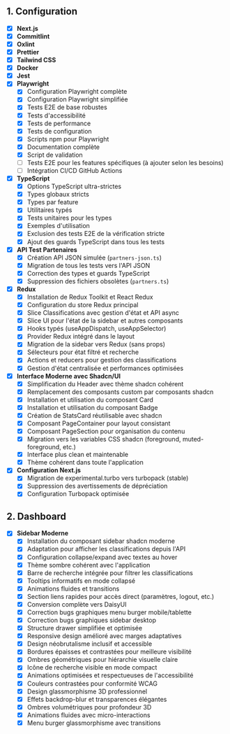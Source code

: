 ## 1. Configuration

- [x] **Next.js**
- [x] **Commitlint**
- [x] **Oxlint**
- [x] **Prettier**
- [x] **Tailwind CSS**
- [x] **Docker**
- [x] **Jest**
- [x] **Playwright**
  - [x] Configuration Playwright complète
  - [x] Configuration Playwright simplifiée
  - [x] Tests E2E de base robustes
  - [x] Tests d'accessibilité
  - [x] Tests de performance
  - [x] Tests de configuration
  - [x] Scripts npm pour Playwright
  - [x] Documentation complète
  - [x] Script de validation
  - [ ] Tests E2E pour les features spécifiques (à ajouter selon les besoins)
  - [ ] Intégration CI/CD GitHub Actions
- [x] **TypeScript**
  - [x] Options TypeScript ultra-strictes
  - [x] Types globaux stricts
  - [x] Types par feature
  - [x] Utilitaires typés
  - [x] Tests unitaires pour les types
  - [x] Exemples d'utilisation
  - [x] Exclusion des tests E2E de la vérification stricte
  - [x] Ajout des guards TypeScript dans tous les tests
- [x] **API Test Partenaires**
  - [x] Création API JSON simulée (`partners-json.ts`)
  - [x] Migration de tous les tests vers l'API JSON
  - [x] Correction des types et guards TypeScript
  - [x] Suppression des fichiers obsolètes (`partners.ts`)
- [x] **Redux**
  - [x] Installation de Redux Toolkit et React Redux
  - [x] Configuration du store Redux principal
  - [x] Slice Classifications avec gestion d'état et API async
  - [x] Slice UI pour l'état de la sidebar et autres composants
  - [x] Hooks typés (useAppDispatch, useAppSelector)
  - [x] Provider Redux intégré dans le layout
  - [x] Migration de la sidebar vers Redux (sans props)
  - [x] Sélecteurs pour état filtré et recherche
  - [x] Actions et reducers pour gestion des classifications
  - [x] Gestion d'état centralisée et performances optimisées
- [x] **Interface Moderne avec Shadcn/UI**
  - [x] Simplification du Header avec thème shadcn cohérent
  - [x] Remplacement des composants custom par composants shadcn
  - [x] Installation et utilisation du composant Card
  - [x] Installation et utilisation du composant Badge
  - [x] Création de StatsCard réutilisable avec shadcn
  - [x] Composant PageContainer pour layout consistant
  - [x] Composant PageSection pour organisation du contenu
  - [x] Migration vers les variables CSS shadcn (foreground, muted-foreground, etc.)
  - [x] Interface plus clean et maintenable
  - [x] Thème cohérent dans toute l'application
- [x] **Configuration Next.js**
  - [x] Migration de experimental.turbo vers turbopack (stable)
  - [x] Suppression des avertissements de dépréciation
  - [x] Configuration Turbopack optimisée

## 2. Dashboard

- [x] **Sidebar Moderne**
  - [x] Installation du composant sidebar shadcn moderne
  - [x] Adaptation pour afficher les classifications depuis l'API
  - [x] Configuration collapse/expand avec textes au hover
  - [x] Thème sombre cohérent avec l'application
  - [x] Barre de recherche intégrée pour filtrer les classifications
  - [x] Tooltips informatifs en mode collapsé
  - [x] Animations fluides et transitions
  - [x] Section liens rapides pour accès direct (paramètres, logout, etc.)
  - [x] Conversion complète vers DaisyUI
  - [x] Correction bugs graphiques menu burger mobile/tablette
  - [x] Correction bugs graphiques sidebar desktop
  - [x] Structure drawer simplifiée et optimisée
  - [x] Responsive design amélioré avec marges adaptatives
  - [x] Design néobrutalisme inclusif et accessible
  - [x] Bordures épaisses et contrastées pour meilleure visibilité
  - [x] Ombres géométriques pour hiérarchie visuelle claire
  - [x] Icône de recherche visible en mode compact
  - [x] Animations optimisées et respectueuses de l'accessibilité
  - [x] Couleurs contrastées pour conformité WCAG
  - [x] Design glassmorphisme 3D professionnel
  - [x] Effets backdrop-blur et transparences élégantes
  - [x] Ombres volumétriques pour profondeur 3D
  - [x] Animations fluides avec micro-interactions
  - [x] Menu burger glassmorphisme avec transitions
